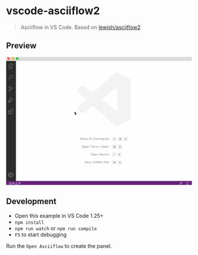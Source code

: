 # vscode-asciiflow2

> Asciiflow in VS Code. Based on [lewish/asciiflow2](https://github.com/lewish/asciiflow2)

## Preview

![preview](resources/preview.gif)

## Development

- Open this example in VS Code 1.25+
- `npm install`
- `npm run watch` or `npm run compile`
- `F5` to start debugging

Run the `Open Asciiflow` to create the panel.

